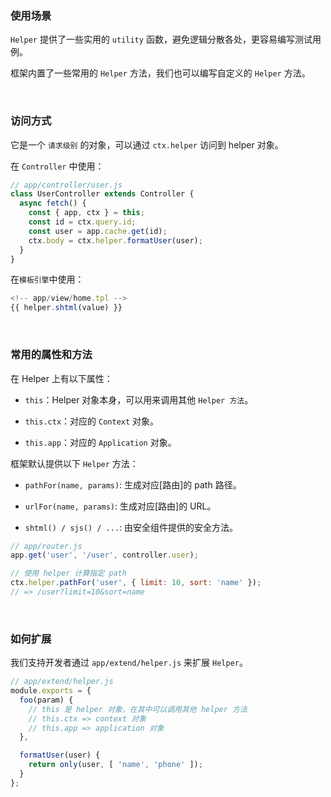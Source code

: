 ### 使用场景

`Helper` 提供了一些实用的 `utility` 函数，避免逻辑分散各处，更容易编写测试用例。

框架内置了一些常用的 `Helper` 方法，我们也可以编写自定义的 `Helper` 方法。

<br/>

### 访问方式

它是一个 `请求级别` 的对象，可以通过 `ctx.helper` 访问到 helper 对象。

在 `Controller` 中使用：

~~~js
// app/controller/user.js
class UserController extends Controller {
  async fetch() {
    const { app, ctx } = this;
    const id = ctx.query.id;
    const user = app.cache.get(id);
    ctx.body = ctx.helper.formatUser(user);
  }
}
~~~

在`模板引擎`中使用：

~~~js
<!-- app/view/home.tpl -->
{{ helper.shtml(value) }}
~~~

<br/>

### 常用的属性和方法

在 Helper 上有以下属性：

* `this`：Helper 对象本身，可以用来调用其他 `Helper 方法`。

* `this.ctx`：对应的 `Context` 对象。

* `this.app`：对应的 `Application` 对象。

框架默认提供以下 `Helper` 方法：

* `pathFor(name, params)`: 生成对应[路由]的 path 路径。

* `urlFor(name, params)`: 生成对应[路由]的 URL。

* `shtml() / sjs() / ...`: 由安全组件提供的安全方法。

~~~js
// app/router.js
app.get('user', '/user', controller.user);

// 使用 helper 计算指定 path
ctx.helper.pathFor('user', { limit: 10, sort: 'name' });
// => /user?limit=10&sort=name
~~~

<br/>

### 如何扩展

我们支持开发者通过 `app/extend/helper.js` 来扩展 `Helper`。

~~~js
// app/extend/helper.js
module.exports = {
  foo(param) {
    // this 是 helper 对象，在其中可以调用其他 helper 方法
    // this.ctx => context 对象
    // this.app => application 对象
  },

  formatUser(user) {
    return only(user, [ 'name', 'phone' ]);
  }
};
~~~

